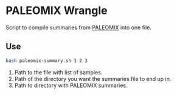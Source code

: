 # PALEOMIX Wrangle
 Script to compile summaries from [PALEOMIX](https://paleomix.readthedocs.io/en/latest/#) into one file.

## Use

```sh
bash paleomix-summary.sh 1 2 3
```

1. Path to the file with list of samples.
2. Path of the directory you want the summaries file to end up in.
3. Path to directory with PALEOMIX summaries.

